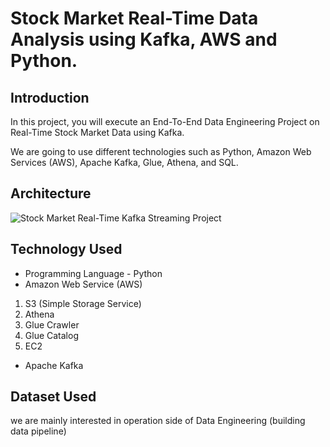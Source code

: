 # Stock Market Real-Time Data Analysis using Kafka, AWS and Python.

## Introduction 
In this project, you will execute an End-To-End Data Engineering Project on Real-Time Stock Market Data using Kafka.

We are going to use different technologies such as Python, Amazon Web Services (AWS), Apache Kafka, Glue, Athena, and SQL.

## Architecture 
![Stock Market Real-Time Kafka Streaming Project](https://user-images.githubusercontent.com/106689439/212524917-2c3a6620-f6df-4a5e-a98e-13ebc857fa9a.jpg)


## Technology Used
- Programming Language - Python
- Amazon Web Service (AWS)
1. S3 (Simple Storage Service)
2. Athena
3. Glue Crawler
4. Glue Catalog
5. EC2
- Apache Kafka


## Dataset Used
we are mainly interested in operation side of Data Engineering (building data pipeline) 





